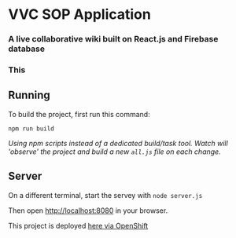 # VVC SOP Application

### A live collaborative wiki built on React.js and Firebase database
### This 
## Running

To build the project, first run this command:

`npm run build`

*Using npm scripts instead of a dedicated build/task tool.
Watch will 'observe' the project and build a new `all.js` file on each change.*

## Server

On a different terminal, start the servey with
`node server.js`

Then open [http://localhost:8080](http://localhost:8080) in your browser.

This project is deployed [here via OpenShift](http://elton-vvcsop.rhcloud.com/)
